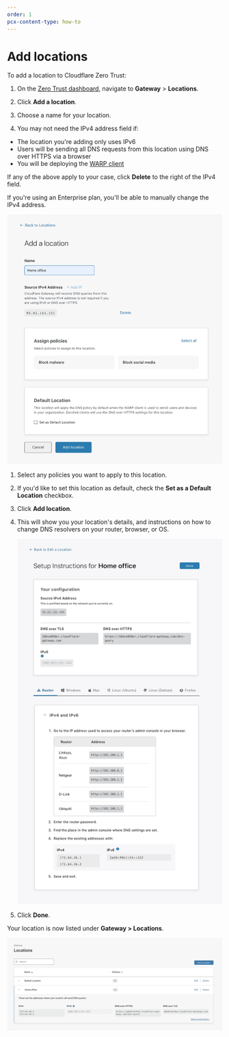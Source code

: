 ```yaml
---
order: 1
pcx-content-type: how-to
---
```


# Add locations

To add a location to Cloudflare Zero Trust:

1. On the [Zero Trust dashboard](https://dash.teams.cloudflare.com), navigate to **Gateway** > **Locations**.

1. Click **Add a location**.

1. Choose a name for your location.

1. You may not need the IPv4 address field if: 
 * The location you're adding only uses IPv6
 * Users will be sending all DNS requests from this location using DNS over HTTPS via a browser
 * You will be deploying the [WARP client](/connections/connect-devices/warp)
 
 If any of the above apply to your case, click **Delete** to the right of the IPv4 field.

   <Aside>

   If you're using an Enterprise plan, you'll be able to manually change the IPv4 address.

   </Aside>

   ![Add location](../../../static/documentation/connections/add-location.png)

1. Select any policies you want to apply to this location.

1. If you'd like to set this location as default, check the **Set as a Default Location** checkbox.

1. Click **Add location**.

1. This will show you your location's details, and instructions on how to change DNS resolvers on your router, browser, or OS. 

   ![Location setup](../../../static/documentation/connections/location-setup-instructions.png)

1. Click **Done**.

Your location is now listed under **Gateway > Locations**.

   ![Location added](../../../static/documentation/connections/added-location.png)